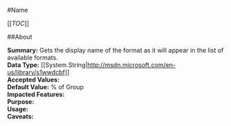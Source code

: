 #Name

[[_TOC_]]

##About

**Summary:**  Gets the display name of the format as it will appear in the list of available formats.   
**Data Type:** [[System.String|http://msdn.microsoft.com/en-us/library/s1wwdcbf]]  
**Accepted Values:**   
**Default Value:** % of Group  
**Impacted Features:**   
**Purpose:**   
**Usage:**   
**Caveats:**   

